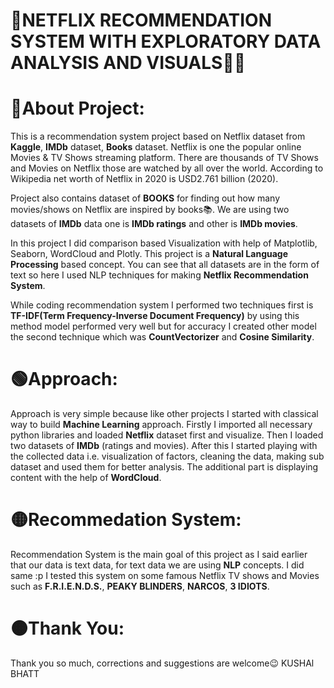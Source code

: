 # 🔴NETFLIX RECOMMENDATION SYSTEM WITH EXPLORATORY DATA ANALYSIS AND VISUALS🥤🍿
# 🔵About Project:
This is a recommendation system project based on Netflix dataset from **Kaggle**, **IMDb** dataset, **Books** dataset. Netflix is one the popular online Movies & TV Shows streaming platform.
There are thousands of TV Shows and Movies on Netflix those are watched by all over the world. According to Wikipedia net worth of Netflix in 2020 is USD2.761 billion (2020).

Project also contains dataset of **BOOKS** for finding out how many movies/shows on Netflix are inspired by books📚. We are using two datasets of **IMDb** data one is **IMDb ratings** and other is **IMDb movies**.

 In this project I did comparison based Visualization with help of Matplotlib, Seaborn, WordCloud and Plotly. This project is a **Natural Language Processing** based concept. You can see that all datasets are in the form of text so here I used NLP techniques for making **Netflix Recommendation System**. 
 
 While coding recommendation system I performed two techniques first is **TF-IDF(Term Frequency-Inverse Document Frequency)** by using this method model performed very well but for accuracy I created other model the second technique which was **CountVectorizer** and **Cosine Similarity**.
 
 # 🟢Approach:
 Approach is very simple because like other projects I started with classical way to build **Machine Learning** approach. Firstly I imported all necessary python libraries and loaded **Netflix** dataset first and visualize. Then I loaded two datasets of **IMDb** (ratings and movies). After this I started playing with the collected data i.e. visualization of factors, cleaning the data, making sub dataset and used them for better analysis. The additional part is displaying content with the help of **WordCloud**.
 
 # 🟡Recommedation System: 
 Recommendation System is the main goal of this project as I said earlier that our data is text data, for text data we are using **NLP** concepts. I did same :p
 I tested this system on some famous Netflix TV shows and Movies such as **F.R.I.E.N.D.S.**, **PEAKY BLINDERS**, **NARCOS**, **3 IDIOTS**.

  # 🟠Thank You:
  Thank you so much, corrections and suggestions are welcome😉 
  KUSHAl BHATT
